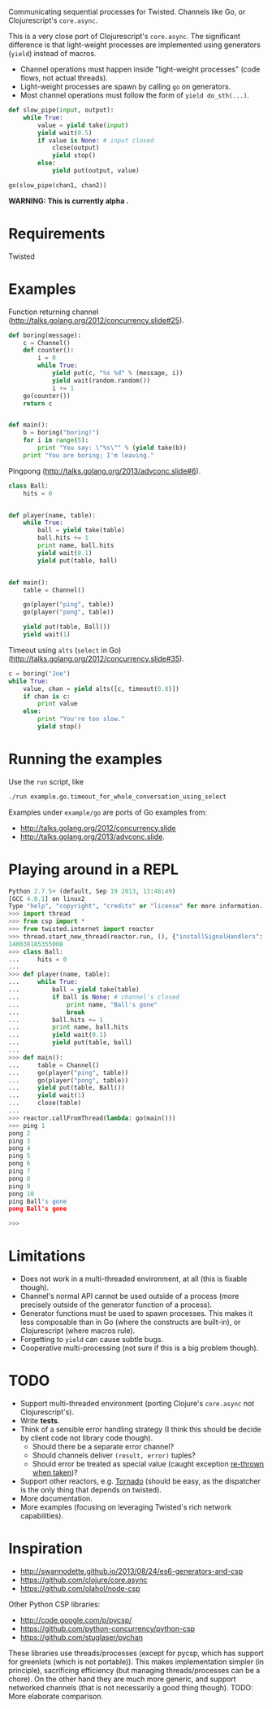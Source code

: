 Communicating sequential processes for Twisted. Channels like Go, or Clojurescript's `core.async`.

This is a very close port of Clojurescript's `core.async`. The significant difference is that light-weight processes are implemented using generators (`yield`) instead of macros.

- Channel operations must happen inside "light-weight processes" (code flows, not actual threads).
- Light-weight processes are spawn by calling `go` on generators.
- Most channel operations must follow the form of `yield do_sth(...)`.
```python
def slow_pipe(input, output):
    while True:
        value = yield take(input)
        yield wait(0.5)
        if value is None: # input closed
            close(output)
            yield stop()
        else:
            yield put(output, value)

go(slow_pipe(chan1, chan2))
```

**WARNING: This is currently alpha .**

# Requirements
Twisted

# Examples
Function returning channel (http://talks.golang.org/2012/concurrency.slide#25).
```python
def boring(message):
    c = Channel()
    def counter():
        i = 0
        while True:
            yield put(c, "%s %d" % (message, i))
            yield wait(random.random())
            i += 1
    go(counter())
    return c


def main():
    b = boring("boring!")
    for i in range(5):
        print "You say: \"%s\"" % (yield take(b))
    print "You are boring; I'm leaving."
```

Pingpong (http://talks.golang.org/2013/advconc.slide#6).
```python
class Ball:
    hits = 0


def player(name, table):
    while True:
        ball = yield take(table)
        ball.hits += 1
        print name, ball.hits
        yield wait(0.1)
        yield put(table, ball)


def main():
    table = Channel()

    go(player("ping", table))
    go(player("pong", table))

    yield put(table, Ball())
    yield wait(1)
```

Timeout using `alts` (`select` in Go) (http://talks.golang.org/2012/concurrency.slide#35).
```python
c = boring("Joe")
while True:
    value, chan = yield alts([c, timeout(0.8)])
    if chan is c:
        print value
    else:
        print "You're too slow."
        yield stop()
```

# Running the examples
Use the `run` script, like
```bash
./run example.go.timeout_for_whole_conversation_using_select
```

Examples under `example/go` are ports of Go examples from:
- http://talks.golang.org/2012/concurrency.slide
- http://talks.golang.org/2013/advconc.slide.


# Playing around in a REPL
```python
Python 2.7.5+ (default, Sep 19 2013, 13:48:49)
[GCC 4.8.1] on linux2
Type "help", "copyright", "credits" or "license" for more information.
>>> import thread
>>> from csp import *
>>> from twisted.internet import reactor
>>> thread.start_new_thread(reactor.run, (), {"installSignalHandlers": False})
140038185355008
>>> class Ball:
...     hits = 0
...
>>> def player(name, table):
...     while True:
...         ball = yield take(table)
...         if ball is None: # channel's closed
...             print name, "Ball's gone"
...             break
...         ball.hits += 1
...         print name, ball.hits
...         yield wait(0.1)
...         yield put(table, ball)
...
>>> def main():
...     table = Channel()
...     go(player("ping", table))
...     go(player("pong", table))
...     yield put(table, Ball())
...     yield wait(1)
...     close(table)
...
>>> reactor.callFromThread(lambda: go(main()))
>>> ping 1
pong 2
ping 3
pong 4
ping 5
pong 6
ping 7
pong 8
ping 9
pong 10
ping Ball's gone
pong Ball's gone

>>>
```

# Limitations
- Does not work in a multi-threaded environment, at all (this is fixable though).
- Channel's normal API cannot be used outside of a process (more precisely outside of the generator function of a process).
- Generator functions must be used to spawn processes. This makes it less composable than in Go (where the constructs are built-in), or Clojurescript (where macros rule).
- Forgetting to `yield` can cause subtle bugs.
- Cooperative multi-processing (not sure if this is a big problem though).

# TODO
- Support multi-threaded environment (porting Clojure's `core.async` not Clojurescript's).
- Write **tests**.
- Think of a sensible error handling strategy (I think this should be decide by client code not library code though).
  + Should there be a separate error channel?
  + Should channels deliver `(result, error)` tuples?
  + Should error be treated as special value (caught exception [re-thrown when taken](http://swannodette.github.io/2013/08/31/asynchronous-error-handling/))?
- Support other reactors, e.g. [Tornado](http://www.tornadoweb.org/en/stable/) (should be easy, as the dispatcher is the only thing that depends on twisted).
- More documentation.
- More examples (focusing on leveraging Twisted's rich network capabilities).

# Inspiration
- http://swannodette.github.io/2013/08/24/es6-generators-and-csp
- https://github.com/clojure/core.async
- https://github.com/olahol/node-csp

Other Python CSP libraries:
- http://code.google.com/p/pycsp/
- https://github.com/python-concurrency/python-csp
- https://github.com/stuglaser/pychan

These libraries use threads/processes (except for pycsp, which has support for greenlets (which is not portable)). This makes implementation simpler (in principle), sacrificing efficiency (but managing threads/processes can be a chore). On the other hand they are much more generic, and support networked channels (that is not necessarily a good thing though).
TODO: More elaborate comparison.
